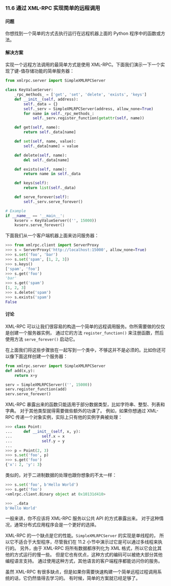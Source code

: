 ### 11.6 通过 XML-RPC 实现简单的远程调用

#### 问题

你想找到一个简单的方式去执行运行在远程机器上面的 Python 程序中的函数或方法。

#### 解决方案

实现一个远程方法调用的最简单方式是使用 XML-RPC。下面我们演示一下一个实现了键-值存储功能的简单服务器：

```python
from xmlrpc.server import SimpleXMLRPCServer

class KeyValueServer:
    _rpc_methods_ = ['get', 'set', 'delete', 'exists', 'keys']
    def __init__(self, address):
        self._data = {}
        self._serv = SimpleXMLRPCServer(address, allow_none=True)
        for name in self._rpc_methods_:
            self._serv.register_function(getattr(self, name))

    def get(self, name):
        return self._data[name]

    def set(self, name, value):
        self._data[name] = value

    def delete(self, name):
        del self._data[name]

    def exists(self, name):
        return name in self._data

    def keys(self):
        return list(self._data)

    def serve_forever(self):
        self._serv.serve_forever()

# Example
if __name__ == '__main__':
    kvserv = KeyValueServer(('', 15000))
    kvserv.serve_forever()
```

下面我们从一个客户端机器上面来访问服务器：

```python
>>> from xmlrpc.client import ServerProxy
>>> s = ServerProxy('http://localhost:15000', allow_none=True)
>>> s.set('foo', 'bar')
>>> s.set('spam', [1, 2, 3])
>>> s.keys()
['spam', 'foo']
>>> s.get('foo')
'bar'
>>> s.get('spam')
[1, 2, 3]
>>> s.delete('spam')
>>> s.exists('spam')
False
```

#### 讨论

XML-RPC 可以让我们很容易的构造一个简单的远程调用服务。你所需要做的仅仅是创建一个服务器实例， 通过它的方法 `register_function()` 来注册函数，然后使用方法 `serve_forever()` 启动它。

在上面我们将这些步骤放在一起写到一个类中，不够这并不是必须的。比如你还可以像下面这样创建一个服务器：

```python
from xmlrpc.server import SimpleXMLRPCServer
def add(x,y):
    return x+y

serv = SimpleXMLRPCServer(('', 15000))
serv.register_function(add)
serv.serve_forever()
```

XML-RPC 暴露出来的函数只能适用于部分数据类型，比如字符串、整型、列表和字典。 对于其他类型就得需要做些额外的功课了。 例如，如果你想通过 XML-RPC 传递一个对象实例，实际上只有他的实例字典被处理：

```python
>>> class Point:
...     def __init__(self, x, y):
...             self.x = x
...             self.y = y
...
>>> p = Point(2, 3)
>>> s.set('foo', p)
>>> s.get('foo')
{'x': 2, 'y': 3}
```

类似的，对于二进制数据的处理也跟你想象的不太一样：

```python
>>> s.set('foo', b'Hello World')
>>> s.get('foo')
<xmlrpc.client.Binary object at 0x10131d410>

>>> _.data
b'Hello World'
```

一般来讲，你不应该将 XML-RPC 服务以公共 API 的方式暴露出来。 对于这种情况，通常分布式应用程序会是一个更好的选择。

XML-RPC 的一个缺点是它的性能。`SimpleXMLRPCServer` 的实现是单线程的， 所以它不适合于大型程序，尽管我们在 11.2 小节中演示过它是可以通过多线程来执行的。 另外，由于 XML-RPC 将所有数据都序列化为 XML 格式，所以它会比其他的方式运行的慢一些。 但是它也有优点，这种方式的编码可以被绝大部分其他编程语言支持。 通过使用这种方式，其他语言的客户端程序都能访问你的服务。

虽然 XML-RPC 有很多缺点，但是如果你需要快速构建一个简单远程过程调用系统的话，它仍然值得去学习的。 有时候，简单的方案就已经足够了。